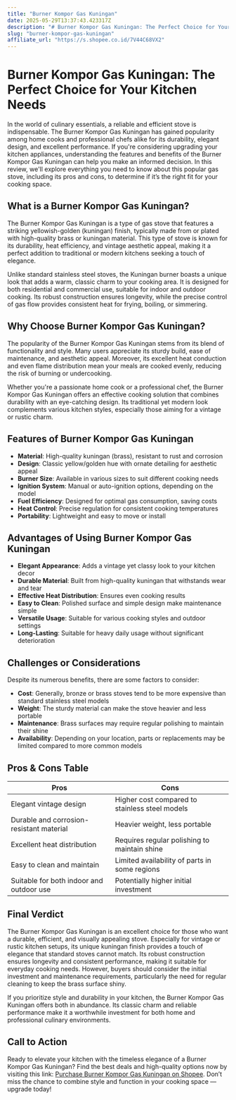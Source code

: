```yaml
---
title: "Burner Kompor Gas Kuningan"
date: 2025-05-29T13:37:43.423317Z
description: "# Burner Kompor Gas Kuningan: The Perfect Choice for Your Kitchen Needs..."
slug: "burner-kompor-gas-kuningan"
affiliate_url: "https://s.shopee.co.id/7V44C68VX2"
---
```

# Burner Kompor Gas Kuningan: The Perfect Choice for Your Kitchen Needs

In the world of culinary essentials, a reliable and efficient stove is indispensable. The Burner Kompor Gas Kuningan has gained popularity among home cooks and professional chefs alike for its durability, elegant design, and excellent performance. If you're considering upgrading your kitchen appliances, understanding the features and benefits of the Burner Kompor Gas Kuningan can help you make an informed decision. In this review, we'll explore everything you need to know about this popular gas stove, including its pros and cons, to determine if it’s the right fit for your cooking space.

## What is a Burner Kompor Gas Kuningan?

The Burner Kompor Gas Kuningan is a type of gas stove that features a striking yellowish-golden (kuningan) finish, typically made from or plated with high-quality brass or kuningan material. This type of stove is known for its durability, heat efficiency, and vintage aesthetic appeal, making it a perfect addition to traditional or modern kitchens seeking a touch of elegance.

Unlike standard stainless steel stoves, the Kuningan burner boasts a unique look that adds a warm, classic charm to your cooking area. It is designed for both residential and commercial use, suitable for indoor and outdoor cooking. Its robust construction ensures longevity, while the precise control of gas flow provides consistent heat for frying, boiling, or simmering.

## Why Choose Burner Kompor Gas Kuningan?

The popularity of the Burner Kompor Gas Kuningan stems from its blend of functionality and style. Many users appreciate its sturdy build, ease of maintenance, and aesthetic appeal. Moreover, its excellent heat conduction and even flame distribution mean your meals are cooked evenly, reducing the risk of burning or undercooking.

Whether you're a passionate home cook or a professional chef, the Burner Kompor Gas Kuningan offers an effective cooking solution that combines durability with an eye-catching design. Its traditional yet modern look complements various kitchen styles, especially those aiming for a vintage or rustic charm.

## Features of Burner Kompor Gas Kuningan

- **Material**: High-quality kuningan (brass), resistant to rust and corrosion  
- **Design**: Classic yellow/golden hue with ornate detailing for aesthetic appeal  
- **Burner Size**: Available in various sizes to suit different cooking needs  
- **Ignition System**: Manual or auto-ignition options, depending on the model  
- **Fuel Efficiency**: Designed for optimal gas consumption, saving costs  
- **Heat Control**: Precise regulation for consistent cooking temperatures  
- **Portability**: Lightweight and easy to move or install  

## Advantages of Using Burner Kompor Gas Kuningan

- **Elegant Appearance**: Adds a vintage yet classy look to your kitchen decor  
- **Durable Material**: Built from high-quality kuningan that withstands wear and tear  
- **Effective Heat Distribution**: Ensures even cooking results  
- **Easy to Clean**: Polished surface and simple design make maintenance simple  
- **Versatile Usage**: Suitable for various cooking styles and outdoor settings  
- **Long-Lasting**: Suitable for heavy daily usage without significant deterioration  

## Challenges or Considerations

Despite its numerous benefits, there are some factors to consider:

- **Cost**: Generally, bronze or brass stoves tend to be more expensive than standard stainless steel models  
- **Weight**: The sturdy material can make the stove heavier and less portable  
- **Maintenance**: Brass surfaces may require regular polishing to maintain their shine  
- **Availability**: Depending on your location, parts or replacements may be limited compared to more common models  

## Pros & Cons Table

| Pros                                         | Cons                                               |
|----------------------------------------------|----------------------------------------------------|
| Elegant vintage design                     | Higher cost compared to stainless steel models  |
| Durable and corrosion-resistant material   | Heavier weight, less portable                     |
| Excellent heat distribution                  | Requires regular polishing to maintain shine   |
| Easy to clean and maintain                   | Limited availability of parts in some regions   |
| Suitable for both indoor and outdoor use   | Potentially higher initial investment            |

## Final Verdict

The Burner Kompor Gas Kuningan is an excellent choice for those who want a durable, efficient, and visually appealing stove. Especially for vintage or rustic kitchen setups, its unique kuningan finish provides a touch of elegance that standard stoves cannot match. Its robust construction ensures longevity and consistent performance, making it suitable for everyday cooking needs. However, buyers should consider the initial investment and maintenance requirements, particularly the need for regular cleaning to keep the brass surface shiny.

If you prioritize style and durability in your kitchen, the Burner Kompor Gas Kuningan offers both in abundance. Its classic charm and reliable performance make it a worthwhile investment for both home and professional culinary environments.

## Call to Action

Ready to elevate your kitchen with the timeless elegance of a Burner Kompor Gas Kuningan? Find the best deals and high-quality options now by visiting this link: [Purchase Burner Kompor Gas Kuningan on Shopee](https://s.shopee.co.id/7V44C68VX2). Don’t miss the chance to combine style and function in your cooking space — upgrade today!